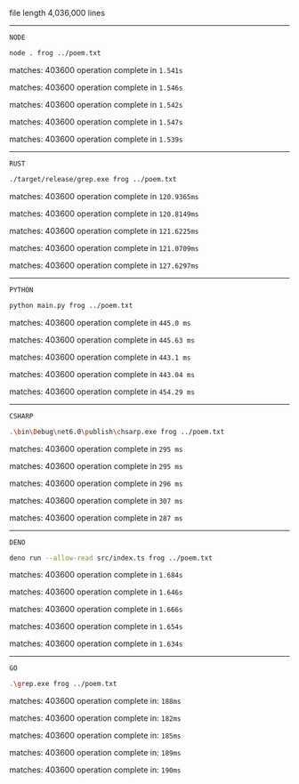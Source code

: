 file length 4,036,000 lines

---

`NODE`

```sh
node . frog ../poem.txt
```

matches: 403600 operation complete in `1.541s`

matches: 403600 operation complete in `1.546s`

matches: 403600 operation complete in `1.542s`

matches: 403600 operation complete in `1.547s`

matches: 403600 operation complete in `1.539s`

---

`RUST`

```sh
./target/release/grep.exe frog ../poem.txt
```

matches: 403600 operation complete in `120.9365ms`

matches: 403600 operation complete in `120.8149ms`

matches: 403600 operation complete in `121.6225ms`

matches: 403600 operation complete in `121.0709ms`

matches: 403600 operation complete in `127.6297ms`

---

`PYTHON`

```sh
python main.py frog ../poem.txt
```

matches: 403600 operation complete in `445.0 ms`

matches: 403600 operation complete in `445.63 ms`

matches: 403600 operation complete in `443.1 ms`

matches: 403600 operation complete in `443.04 ms`

matches: 403600 operation complete in `454.29 ms`

---

`CSHARP`

```sh
.\bin\Debug\net6.0\publish\chsarp.exe frog ../poem.txt
```

matches: 403600 operation complete in `295 ms`

matches: 403600 operation complete in `295 ms`

matches: 403600 operation complete in `296 ms`

matches: 403600 operation complete in `307 ms`

matches: 403600 operation complete in `287 ms`

---

`DENO`

```sh
deno run --allow-read src/index.ts frog ../poem.txt
```

matches: 403600 operation complete in `1.684s`

matches: 403600 operation complete in `1.646s`

matches: 403600 operation complete in `1.666s`

matches: 403600 operation complete in `1.654s`

matches: 403600 operation complete in `1.634s`

---
`GO`
```sh
.\grep.exe frog ../poem.txt
```
matches: 403600
operation complete in: `188ms`

matches: 403600
operation complete in: `182ms`

matches: 403600
operation complete in: `185ms`

matches: 403600
operation complete in: `189ms`

matches: 403600
operation complete in: `190ms`